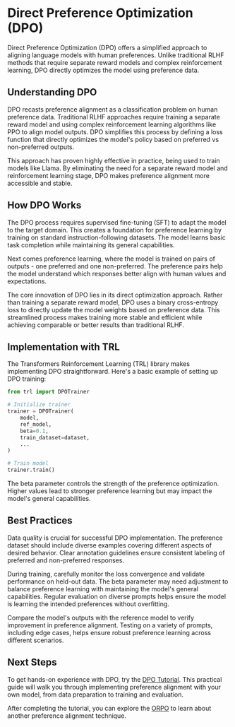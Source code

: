 # Direct Preference Optimization (DPO)

Direct Preference Optimization (DPO) offers a simplified approach to aligning language models with human preferences. Unlike traditional RLHF methods that require separate reward models and complex reinforcement learning, DPO directly optimizes the model using preference data.

## Understanding DPO

DPO recasts preference alignment as a classification problem on human preference data. Traditional RLHF approaches require training a separate reward model and using complex reinforcement learning algorithms like PPO to align model outputs. DPO simplifies this process by defining a loss function that directly optimizes the model's policy based on preferred vs non-preferred outputs.

This approach has proven highly effective in practice, being used to train models like Llama. By eliminating the need for a separate reward model and reinforcement learning stage, DPO makes preference alignment more accessible and stable.

## How DPO Works

The DPO process requires supervised fine-tuning (SFT) to adapt the model to the target domain. This creates a foundation for preference learning by training on standard instruction-following datasets. The model learns basic task completion while maintaining its general capabilities.

Next comes preference learning, where the model is trained on pairs of outputs - one preferred and one non-preferred. The preference pairs help the model understand which responses better align with human values and expectations.

The core innovation of DPO lies in its direct optimization approach. Rather than training a separate reward model, DPO uses a binary cross-entropy loss to directly update the model weights based on preference data. This streamlined process makes training more stable and efficient while achieving comparable or better results than traditional RLHF.

## Implementation with TRL

The Transformers Reinforcement Learning (TRL) library makes implementing DPO straightforward. Here's a basic example of setting up DPO training:

```python
from trl import DPOTrainer

# Initialize trainer
trainer = DPOTrainer(
    model,
    ref_model,
    beta=0.1,
    train_dataset=dataset,
    ...
)

# Train model
trainer.train()
```

The beta parameter controls the strength of the preference optimization. Higher values lead to stronger preference learning but may impact the model's general capabilities.

## Best Practices

Data quality is crucial for successful DPO implementation. The preference dataset should include diverse examples covering different aspects of desired behavior. Clear annotation guidelines ensure consistent labeling of preferred and non-preferred responses.

During training, carefully monitor the loss convergence and validate performance on held-out data. The beta parameter may need adjustment to balance preference learning with maintaining the model's general capabilities. Regular evaluation on diverse prompts helps ensure the model is learning the intended preferences without overfitting.

Compare the model's outputs with the reference model to verify improvement in preference alignment. Testing on a variety of prompts, including edge cases, helps ensure robust preference learning across different scenarios.

## Next Steps

To get hands-on experience with DPO, try the [DPO Tutorial](./notebooks/dpo_finetuning_example.ipynb). This practical guide will walk you through implementing preference alignment with your own model, from data preparation to training and evaluation. 

After completing the tutorial, you can explore the [ORPO](./orpo.md) to learn about another preference alignment technique.